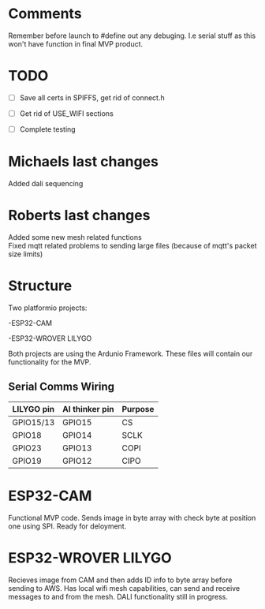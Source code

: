 # Comments 
Remember before launch to #define out any debuging. I.e serial stuff as this won't have function in final MVP product. 

# TODO 

- [ ] Save all certs in SPIFFS, get rid of connect.h 
- [ ] Get rid of USE_WIFI sections 
- [ ] Complete testing 


# Michaels last changes

Added dali sequencing 

# Roberts last changes

Added some new mesh related functions  
Fixed mqtt related problems to sending large files (because of mqtt's packet size limits) 

# Structure

Two platformio projects:

-ESP32-CAM 

-ESP32-WROVER LILYGO

Both projects are using the Ardunio Framework. These files will contain our functionality for the MVP. 

## Serial Comms Wiring

| LILYGO pin | AI thinker pin | Purpose |
| ---------- | -------------- | ------- |
| GPIO15/13  | GPIO15         | CS      |
| GPIO18     | GPIO14         | SCLK    |
| GPIO23     | GPIO13         | COPI    |
| GPIO19     | GPIO12         | CIPO    |

# ESP32-CAM

Functional MVP code. Sends image in byte array with check byte at position one using SPI. Ready for deloyment. 

# ESP32-WROVER LILYGO

Recieves image from CAM and then adds ID info to byte array before sending to AWS.
Has local wifi mesh capabilities, can send and receive messages to and from the mesh.
DALI functionality still in progress.
